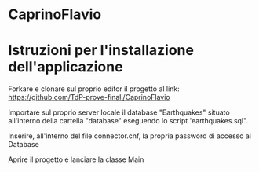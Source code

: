 # CaprinoFlavio
# Istruzioni per l'installazione dell'applicazione

Forkare e clonare sul proprio editor il progetto al link: https://github.com/TdP-prove-finali/CaprinoFlavio

Importare sul proprio server locale il database "Earthquakes" situato all'interno della cartella "database" eseguendo lo script 'earthquakes.sql".

Inserire, all'interno del file connector.cnf, la propria password di accesso al Database

Aprire il progetto e lanciare la classe Main
